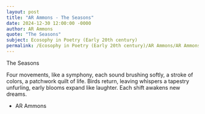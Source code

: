 ```yaml
---
layout: post
title: "AR Ammons - The Seasons"
date: 2024-12-30 12:00:00 -0000
author: AR Ammons
quote: "The Seasons"
subject: Ecosophy in Poetry (Early 20th century)
permalink: /Ecosophy in Poetry (Early 20th century)/AR Ammons/AR Ammons - The Seasons
---
```


The Seasons

Four movements,
like a symphony,
each sound brushing softly,
a stroke of colors,
a patchwork quilt of life.
Birds return,
leaving whispers
a tapestry unfurling,
early blooms
expand like laughter.
Each shift awakens
new dreams.

- AR Ammons

